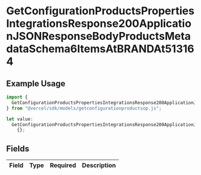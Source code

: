 # GetConfigurationProductsPropertiesIntegrationsResponse200ApplicationJSONResponseBodyProductsMetadataSchema6ItemsAtBRANDAt513164

## Example Usage

```typescript
import {
  GetConfigurationProductsPropertiesIntegrationsResponse200ApplicationJSONResponseBodyProductsMetadataSchema6ItemsAtBRANDAt513164,
} from "@vercel/sdk/models/getconfigurationproductsop.js";

let value:
  GetConfigurationProductsPropertiesIntegrationsResponse200ApplicationJSONResponseBodyProductsMetadataSchema6ItemsAtBRANDAt513164 =
    {};
```

## Fields

| Field       | Type        | Required    | Description |
| ----------- | ----------- | ----------- | ----------- |